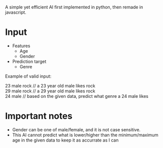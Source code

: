 A simple yet efficient AI first implemented in python, then remade in javascript.

# Input

- Features
  - Age
  - Gender  
- Prediction target
  - Genre  

Example of valid input:

23 male rock // a 23 year old male likes rock  
29 male rock // a 29 year old male likes rock  
24 male // based on the given data, predict what genre a 24 male likes

# Important notes

- Gender can be one of male/female, and it is not case sensitive.
- This AI cannot predict what is lower/higher than the minimum/maximum age in the given data to keep it as accurrate as I can
